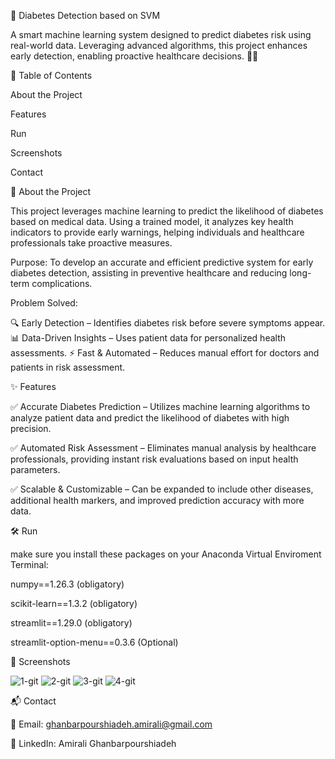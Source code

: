 🚀 Diabetes Detection based on SVM

A smart machine learning system designed to predict diabetes risk using real-world data. Leveraging advanced algorithms, this project enhances early detection, enabling proactive healthcare decisions. 🔬💡

📌 Table of Contents

About the Project

Features

Run

Screenshots

Contact


🎯 About the Project

This project leverages machine learning to predict the likelihood of diabetes based on medical data. Using a trained model, it analyzes key health indicators to provide early warnings, helping individuals and healthcare professionals take proactive measures.

Purpose:
To develop an accurate and efficient predictive system for early diabetes detection, assisting in preventive healthcare and reducing long-term complications.

Problem Solved:

🔍 Early Detection – Identifies diabetes risk before severe symptoms appear.
📊 Data-Driven Insights – Uses patient data for personalized health assessments.
⚡ Fast & Automated – Reduces manual effort for doctors and patients in risk assessment.


✨ Features

✅ Accurate Diabetes Prediction – Utilizes machine learning algorithms to analyze patient data and predict the likelihood of diabetes with high precision.

✅ Automated Risk Assessment – Eliminates manual analysis by healthcare professionals, providing instant risk evaluations based on input health parameters.

✅ Scalable & Customizable – Can be expanded to include other diseases, additional health markers, and improved prediction accuracy with more data.


🛠️ Run

make sure you install these packages on your Anaconda Virtual Enviroment Terminal:

numpy==1.26.3 (obligatory)

scikit-learn==1.3.2 (obligatory)

streamlit==1.29.0 (obligatory)

streamlit-option-menu==0.3.6 (Optional)


📸 Screenshots

![1-git](https://github.com/user-attachments/assets/b1231adb-7abd-44c7-8d57-8b25346a5873)
![2-git](https://github.com/user-attachments/assets/58a9daee-5084-4222-8b0c-76a304cc2525)
![3-git](https://github.com/user-attachments/assets/fd1b83a4-1bc4-48e1-8bc0-8b0047caddd3)
![4-git](https://github.com/user-attachments/assets/8ae88526-d358-4618-a327-3c4623b711c1)


📬 Contact

📧 Email: ghanbarpourshiadeh.amirali@gmail.com

🔗 LinkedIn: Amirali Ghanbarpourshiadeh

